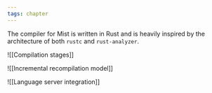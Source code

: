 ```yaml
---
tags: chapter
---
```


The compiler for Mist is written in Rust and is heavily inspired by the architecture of both `rustc` and `rust-analyzer`.

![[Compilation stages]]

![[Incremental recompilation model]]

![[Language server integration]]
